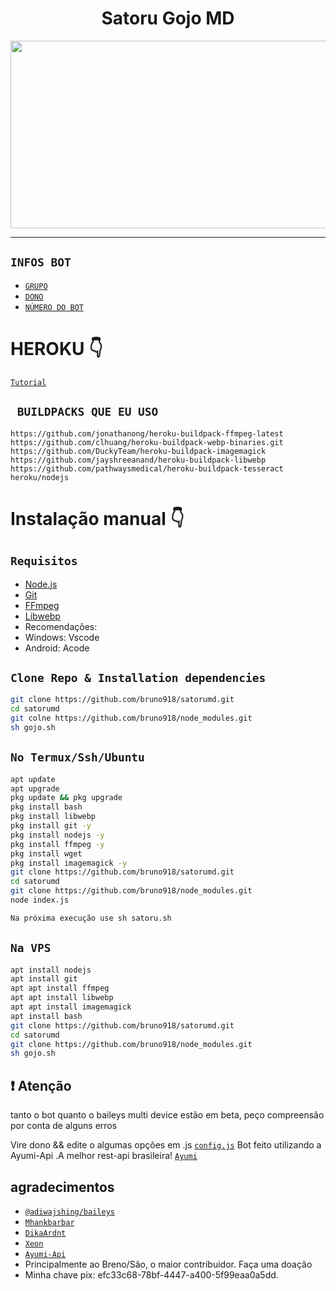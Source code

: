 <h1 align="center">Satoru Gojo MD<br></h1>
<p align="center">
  <img src="https://opedyboy.sirv.com/Welcome/1654526477427.jpg" alt="" width="600" height="300"/></p>

<p align="center">

</p>


------



## ```INFOS BOT```

- [`GRUPO`](https://tinyurl.com/24mr83r3)
- [`DONO`](https://api.whatsapp.com/send/?phone=5555933005901&text=slv%20dono&app_absent=0)
- [`NÚMERO DO BOT`](https://api.whatsapp.com/send/?phone=14502314093&text=menu&app_absent=0)

# HEROKU 👇

[`Tutorial`](https://raw.githubusercontent.com/bruno918/Ed-dependencias/main/Heroku)

## ` BUILDPACKS QUE EU USO`

```
https://github.com/jonathanong/heroku-buildpack-ffmpeg-latest
https://github.com/clhuang/heroku-buildpack-webp-binaries.git
https://github.com/DuckyTeam/heroku-buildpack-imagemagick
https://github.com/jayshreeanand/heroku-buildpack-libwebp
https://github.com/pathwaysmedical/heroku-buildpack-tesseract
heroku/nodejs
```

# Instalação manual 👇
## `Requisitos`
* [Node.js](https://nodejs.org/en/)
* [Git](https://git-scm.com/downloads)
* [FFmpeg](https://github.com/BtbN/FFmpeg-Builds/releases/download/autobuild-2020-12-08-13-03/ffmpeg-n4.3.1-26-gca55240b8c-win64-gpl-4.3.zip)
* [Libwebp](https://developers.google.com/speed/webp/download)
* Recomendações: 
* Windows: Vscode
* Android: Acode

## `Clone Repo & Installation dependencies`
```bash
git clone https://github.com/bruno918/satorumd.git
cd satorumd
git colne https://github.com/bruno918/node_modules.git
sh gojo.sh
```
## `No Termux/Ssh/Ubuntu`
```bash
apt update
apt upgrade
pkg update && pkg upgrade
pkg install bash
pkg install libwebp
pkg install git -y
pkg install nodejs -y 
pkg install ffmpeg -y 
pkg install wget
pkg install imagemagick -y
git clone https://github.com/bruno918/satorumd.git
cd satorumd
git clone https://github.com/bruno918/node_modules.git
node index.js

Na próxima execução use sh satoru.sh

```
## `Na VPS`
```bash
apt install nodejs 
apt install git 
apt apt install ffmpeg 
apt apt install libwebp 
apt apt install imagemagick
apt install bash
git clone https://github.com/bruno918/satorumd.git
cd satorumd
git clone https://github.com/bruno918/node_modules.git
sh gojo.sh
```

## ❗ Atenção
tanto o bot quanto o baileys multi device estão em beta, peço compreensão por conta de alguns erros

Vire dono &&  edite o algumas opções em .js [`config.js`](https://github.com/bruno918/satorumd/blob/main/settings.js)
Bot feito utilizando a Ayumi-Api .A melhor rest-api brasileira! [`Ayumi`](https://ayumi-apis.herokuapp.com/)


## agradecimentos 
* [`@adiwajshing/baileys`](https://github.com/adiwajshing/baileys)
* [`Mhankbarbar`](https://github.com/MhankBarBar)
* [`DikaArdnt`](https://github.com/DikaArdnt)
* [`Xeon`](https://github.com/DGXeon/CheemsBot-MD2)
* [`Ayumi-Api`](https://ayumi-apis.herokuapp.com/)
* Principalmente ao Breno/São, o maior contribuidor.
Faça uma doação
* Minha chave pix:  efc33c68-78bf-4447-a400-5f99eaa0a5dd.



